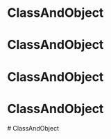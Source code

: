 # ClassAndObject
# ClassAndObject
# ClassAndObject
# ClassAndObject
#   C l a s s A n d O b j e c t  
 